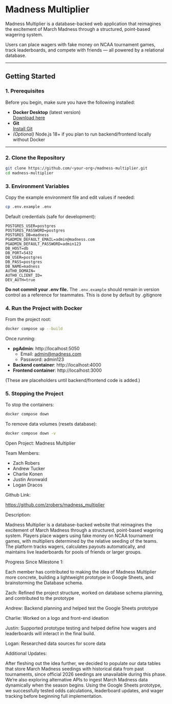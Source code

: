 # Madness Multiplier

Madness Multiplier is a database-backed web application that reimagines the excitement of March Madness through a structured, point-based wagering system.

Users can place wagers with fake money on NCAA tournament games, track leaderboards, and compete with friends — all powered by a relational database.

---

## Getting Started

### 1. Prerequisites

Before you begin, make sure you have the following installed:

- **Docker Desktop** (latest version)  
  [Download here](https://www.docker.com/get-started)
- **Git**  
  [Install Git](https://git-scm.com/downloads)
- *(Optional)* Node.js 18+ if you plan to run backend/frontend locally without Docker

---

### 2. Clone the Repository

```bash
git clone https://github.com/<your-org>/madness-multiplier.git
cd madness-multiplier
```

### 3. Environment Variables

Copy the example environment file and edit values if needed:

```bash
cp .env.example .env
```

Default credentials (safe for development):

```
POSTGRES_USER=postgres
POSTGRES_PASSWORD=postgres
POSTGRES_DB=madness
PGADMIN_DEFAULT_EMAIL=admin@madness.com
PGADMIN_DEFAULT_PASSWORD=admin123
DB_HOST=db
DB_PORT=5432
DB_USER=postgres
DB_PASS=postgres
DB_NAME=madness
AUTH0_DOMAIN=
AUTH0_CLIENT_ID=
DEV_AUTH=true
```

**Do not commit your .env file.** The `.env.example` should remain in version control as a reference for teammates. This is done by default by .gitignore

### 4. Run the Project with Docker

From the project root:

```bash
docker compose up --build
```

Once running:

- **pgAdmin**: http://localhost:5050
  - Email: admin@madness.com
  - Password: admin123
- **Backend container**: http://localhost:4000
- **Frontend container**: http://localhost:3000

(These are placeholders until backend/frontend code is added.)

### 5. Stopping the Project

To stop the containers:

```bash
docker compose down
```

To remove data volumes (resets database):

```bash
docker compose down -v
```


Open Project: Madness Multiplier

Team Members:
- Zach Robers 
- Andrew Tucker 
- Charlie Konen 
- Justin Aronwald 
- Logan Dracos 

Github Link:

https://github.com/zrobers/madness_multiplier

Description:

Madness Multiplier is a database-backed website that reimagines the excitement of March Madness through a structured, point-based wagering system. Players place wagers using fake money on NCAA tournament games, with multipliers determined by the relative seeding of the teams. The platform tracks wagers, calculates payouts automatically, and maintains live leaderboards for pools of friends or larger groups. 

Progress Since Milestone 1: 

Each member has contributed to making the idea of Madness Multiplier more concrete, building a lightweight prototype in Google Sheets, and brainstorming the Database schema. 

Zach: Refined the project structure, worked on database schema planning, and contributed to the prototype

Andrew: Backend planning and helped test the Google Sheets prototype

Charlie: Worked on a logo and front-end ideation

Justin: Supported prototype testing and helped define how wagers and leaderboards will interact in the final build.

Logan: Researched data sources for score data 

Additional Updates:

After fleshing out the idea further, we decided to populate our data tables that store March Madness seedings with historical data from past tournaments, since official 2026 seedings are unavailable during this phase. We’re also exploring alternative APIs to ingest March Madness data dynamically when the season begins.
Using the Google Sheets prototype, we successfully tested odds calculations, leaderboard updates, and wager tracking before beginning full implementation.
